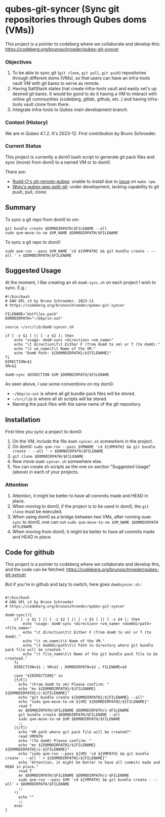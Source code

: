 # qubes-git-syncer (Sync git repositories through Qubes doms (VMs))

This project is a pointer to codeberg where we collaborate and develop this: https://codeberg.org/brunoschroeder/qubes-git-syncer

### Objectives

1. To be able to sync git (`git clone`, `git pull`, `git push`) repositories through different doms (VMs), so that users can have an infra-tools vault VM with git bares to serve as remote.
1. Having SaltStack states that create infra-tools vault and easily set's up desired git bares. It would be good to do it having a VM to interact with online git communities (codeberg, gitlab, github, etc..) and having infra-tools vault clone from there.
1. Integrate infra-tools to Qubes main development branch.

### Context (History)
We are in Qubes 4.1.2. It's 2023-12. First contribution by Bruno Schroeder.

### Current Status

This project is currently a dom0 bash script to generate git pack files and sync (move) from dom0 to a named VM or to dom0.

There are:

- [Rudd-O's git-remote-qubes](https://github.com/Rudd-O/git-remote-qubes): unable to install due to [issue](https://github.com/Rudd-O/git-remote-qubes/issues/5) on `make rpm`.
- [Woju's qubes-app-split-git](https://github.com/woju/qubes-app-split-git): under development, lacking capability to git push, pull, clone.

## Summary

To sync a git repo from dom0 to vm:

```
git bundle create $DOM0DIRPATH/$FILENAME --all
sudo qvm-move-to-vm $VM_NAME $DOM0DIRPATH/$FILENAME
```

To sync a git repo to dom0:

```
sudo qvm-run --pass $VM_NAME 'cd ${VMPATH} && git bundle create - --all ' > $DOM0DIRPATH/$FILENAME
```

## Suggested Usage

At the moment, I like creating an sh `dom0-sync.sh` on each project I wish to sync. E.g.:

```
#!/bin/bash
# GNU GPL v3 by Bruno Schroeder, 2023-12
# https://codeberg.org/brunoschroeder/qubes-git-syncer

FILENAME="dotfiles.pack"
DOM0DIRPATH="~/bkp/in-out"

source ~/src/lib/dom0-syncer.sh

if [ -z $1 ] || [ -z $2 ]; then
	echo "usage: dom0-sync <direction> <vm_name>" 
	echo "\t direction\t\t Either F (from dom0 to vm) or T (to dom0)."
	echo "\t vm_name\t\t Name of the VM."
    echo "Dom0 Path: ${DOM0DIRPATH}/${FILENAME}"
fi
DIRECTION=$1
VM=$2

dom0-sync $DIRECTION $VM $DOM0DIRPATH/$FILENAME

```

As seen above, I use some conventions on my dom0:

- `~/bkp/in-out` is where all git bundle pack files will be stored.
- `~/src/lib` is where all sh scripts will be stored.
- Naming the pack files with the same name of the git repository.

## Installation

First time you sync a project to dom0: 

1. On the VM, include the file `dom0-syncer.sh` somewhere in the project.
1. On dom0: `sudo qvm-run --pass $VMNAME 'cd ${VMPATH} && git bundle create - --all ' > $DOM0DIRPATH/$FILENAME`
1. `git clone $DOM0DIRPATH/$FILENAME`
1. Now move `dom0-syncer.sh` somewhere else.
1. You can create sh scripts as the one on section "Suggested Usage" (above) in each of your projects.

### Attention

1. Attention, it might be better to have all commits made and HEAD in place.
1. When moving to dom0, if the project is to be used in dom0, the `git clone` must be executed.
1. When using dom0 as a bridge between two VMs, after running `dom0-sync` to dom0, one can run `sudo qvm-move-to-vm $VM_NAME $DOM0DIRPATH $FILENAME`
1. When moving from dom0, it might be better to have all commits made and HEAD in place.

## Code for github

This project is a pointer to codeberg where we collaborate and develop this, and the code can be fetched: https://codeberg.org/brunoschroeder/qubes-git-syncer

But if you're in github and lazy to switch, here goes `dom0syncer.sh` :

```

#!/bin/bash
# GNU GPL v3 by Bruno Schroeder
# https://codeberg.org/brunoschroeder/qubes-git-syncer

dom0-sync(){
    if [ -z $1 ] || [ -z $2 ] || [ -z $3 ] || [ -z $4 ]; then
        echo "usage: dom0-sync <direction> <vm_name> <dom0dirpath> <file_name>"
        echo "\t direction\t\t Either F (from dom0 to vm) or T (to dom0)."
        echo "\t vm_name\t\t Name of the VM."
        echo "\t dom0dirpath\t\t Path to directory where git bundle pack file will be created."
        echo "\t file_name\t\t Name of the git bundle pack file to be createad."
    fi
    DIRECTION=$1 ; VM=$2 ; DOM0DIRPATH=$3 ; FILENAME=$4

    case "${DIRECTION}" in
    [f/F])
      echo "(From dom0 to vm) Please confirm: "
      echo "mv ${DOM0DIRPATH}/${FILENAME} ${DOM0DIRPATH}/z-${FILENAME}"
      echo "git bundle create ${DOM0DIRPATH}/${FILENAME} --all"
      echo "sudo qvm-move-to-vm ${VM} ${DOM0DIRPATH}/${FILENAME}"
      read T
      mv $DOM0DIRPATH/$FILENAME $DOM0DIRPATH/z-$FILENAME
      git bundle create $DOM0DIRPATH/$FILENAME --all
      sudo qvm-move-to-vm $VM $DOM0DIRPATH/$FILENAME
      ;;
    [t/T])
      echo "VM path where git pack file will be created?"
      read VMPATH
      echo "(To dom0) Please confirm: "
      echo "mv ${DOM0DIRPATH}/${FILENAME} ${DOM0DIRPATH}/z-${FILENAME}"
      echo "sudo qvm-run --pass ${VM} 'cd ${VMPATH} && git bundle create - --all ' > ${DOM0DIRPATH}/${FILENAME}"
      echo "Attention, it might be better to have all commits made and HEAD in place."
      read T
      mv $DOM0DIRPATH/$FILENAME $DOM0DIRPATH/z-$FILENAME
      sudo qvm-run --pass $VM 'cd ${VMPATH} && git bundle create - --all' > $DOM0DIRPATH/$FILENAME
      ;;
    *)
      echo ""
      ;;
    esac
}


```


